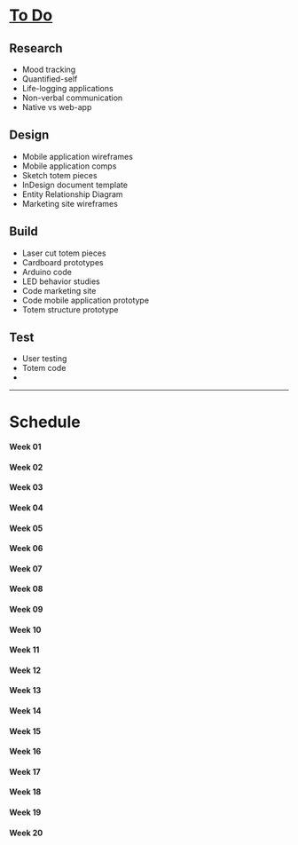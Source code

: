 [To Do](toc.md)
===

Research
---
- Mood tracking
- Quantified-self
- Life-logging applications
- Non-verbal communication
- Native vs web-app


Design
---
- Mobile application wireframes
- Mobile application comps
- Sketch totem pieces
- InDesign document template
- Entity Relationship Diagram
- Marketing site wireframes

Build
---
- Laser cut totem pieces
- Cardboard prototypes
- Arduino code
- LED behavior studies
- Code marketing site
- Code mobile application prototype
- Totem structure prototype


Test
---
- User testing
- Totem code
-

- - -

Schedule
===


#### Week 01





#### Week 02





#### Week 03





#### Week 04





#### Week 05





#### Week 06





#### Week 07





#### Week 08





#### Week 09





#### Week 10





#### Week 11





#### Week 12





#### Week 13





#### Week 14





#### Week 15





#### Week 16





#### Week 17





#### Week 18





#### Week 19





#### Week 20




